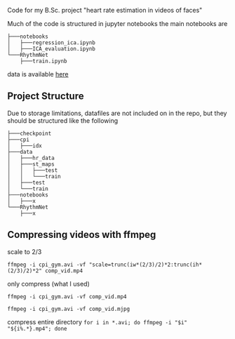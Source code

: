 Code for my B.Sc. project "heart rate estimation in videos of faces"

Much of the code is structured in jupyter notebooks the main notebooks are
```
├───notebooks
│   ├───regression_ica.ipynb
│   ├───ICA_evaluation.ipynb
└───RhythmNet
    ├───train.ipynb
```

data is available [here](https://github.com/partofthestars/LGI-PPGI-DB)

## Project Structure
Due to storage limitations, datafiles are not included on in the repo, but they should be structured like the following
```
├───checkpoint
├───cpi
│   ├───idx
├───data
│   ├───hr_data
│   ├───st_maps
│   │   ├───test
│   │   └───train
│   ├───test
│   └───train
├───notebooks
│   ├───x
└───RhythmNet
    ├───x
```


## Compressing videos with ffmpeg
scale to 2/3

```ffmpeg -i cpi_gym.avi -vf "scale=trunc(iw*(2/3)/2)*2:trunc(ih*(2/3)/2)*2" comp_vid.mp4```

only compress (what I used)

```ffmpeg -i cpi_gym.avi -vf comp_vid.mp4```

```ffmpeg -i cpi_gym.avi -vf comp_vid.mjpg```

compress entire directory 
```for i in *.avi; do ffmpeg -i "$i" "${i%.*}.mp4"; done```
